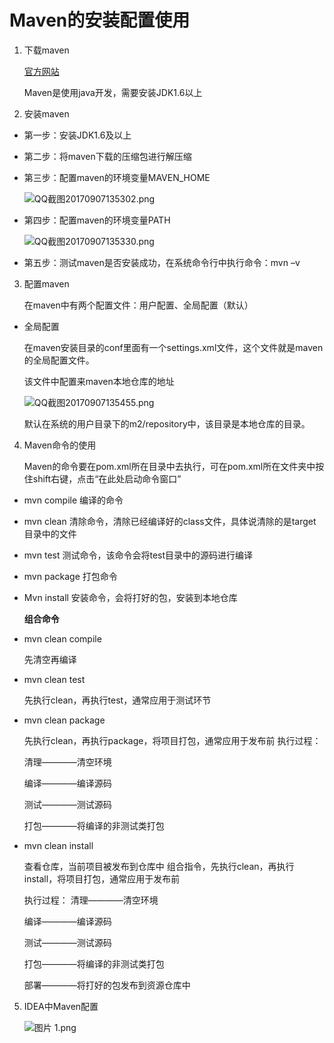 # Maven的安装配置使用 
1. 下载maven 

    [官方网站](http://maven.apache.org)

    Maven是使用java开发，需要安装JDK1.6以上

2. 安装maven 

- 第一步：安装JDK1.6及以上 

- 第二步：将maven下载的压缩包进行解压缩

- 第三步：配置maven的环境变量MAVEN_HOME

    ![QQ截图20170907135302.png](https://i.loli.net/2019/04/10/5cae098dc36bd.png)

- 第四步：配置maven的环境变量PATH

    ![QQ截图20170907135330.png](https://i.loli.net/2019/04/10/5cae098db0fbe.png)

- 第五步：测试maven是否安装成功，在系统命令行中执行命令：mvn –v

3. 配置maven 

    在maven中有两个配置文件：用户配置、全局配置（默认） 
- 全局配置 

    在maven安装目录的conf里面有一个settings.xml文件，这个文件就是maven的全局配置文件。

    该文件中配置来maven本地仓库的地址

    ![QQ截图20170907135455.png](https://i.loli.net/2019/04/10/5cae098de1031.png)

    默认在系统的用户目录下的m2/repository中，该目录是本地仓库的目录。

4. Maven命令的使用 

    Maven的命令要在pom.xml所在目录中去执行，可在pom.xml所在文件夹中按住shift右键，点击“在此处启动命令窗口” 

- mvn compile 
编译的命令 

- mvn clean 
清除命令，清除已经编译好的class文件，具体说清除的是target目录中的文件

- mvn test 
测试命令，该命令会将test目录中的源码进行编译

- mvn package 
打包命令 

- Mvn install 
安装命令，会将打好的包，安装到本地仓库

  **组合命令**
- mvn clean compile 

    先清空再编译

- mvn clean test

    先执行clean，再执行test，通常应用于测试环节

- mvn clean package

    先执行clean，再执行package，将项目打包，通常应用于发布前 
执行过程： 

    清理————清空环境 

    编译————编译源码 

    测试————测试源码 

    打包————将编译的非测试类打包 
- mvn clean install

    查看仓库，当前项目被发布到仓库中 
    组合指令，先执行clean，再执行install，将项目打包，通常应用于发布前 

    执行过程： 
    清理————清空环境 

    编译————编译源码 

    测试————测试源码 

    打包————将编译的非测试类打包 

    部署————将打好的包发布到资源仓库中

5. IDEA中Maven配置

    ![图片 1.png](https://i.loli.net/2019/04/10/5cae0a1fdec01.png)
